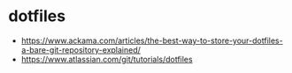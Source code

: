 # dotfiles

* https://www.ackama.com/articles/the-best-way-to-store-your-dotfiles-a-bare-git-repository-explained/
* https://www.atlassian.com/git/tutorials/dotfiles

